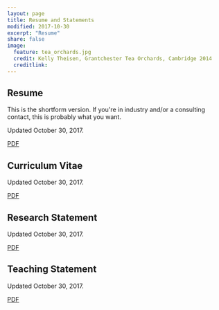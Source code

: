 ```yaml
---
layout: page
title: Resume and Statements
modified: 2017-10-30
excerpt: "Resume"
share: false
image:
  feature: tea_orchards.jpg
  credit: Kelly Theisen, Grantchester Tea Orchards, Cambridge 2014
  creditlink:
---
```



## Resume

This is the shortform version. If you're in industry and/or a consulting contact, this is probably what you want.

Updated October 30, 2017.

<div markdown="0"><a href="https://github.com/theisencr/theisencr.github.io/blob/master/assets/theisencr_resume.pdf" class="btn btn-info">PDF</a></div>

## Curriculum Vitae

Updated October 30, 2017.

<div markdown="0"><a href="https://github.com/theisencr/theisencr.github.io/blob/master/assets/theisencr_CV.pdf" class="btn btn-info">PDF</a></div>

## Research Statement

Updated October 30, 2017.

<div markdown="0"><a href="https://github.com/theisencr/theisencr.github.io/blob/master/assets/theisencr_research.pdf" class="btn btn-info">PDF</a></div>

## Teaching Statement

Updated October 30, 2017.

<div markdown="0"><a href="https://github.com/theisencr/theisencr.github.io/blob/master/assets/theisencr_teaching.pdf" class="btn btn-info">PDF</a></div>
